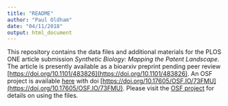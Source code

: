 ```yaml
---
title: "README"
author: "Paul Oldham"
date: "04/11/2018"
output: html_document
---
```


This repository contains the data files and additional materials for the PLOS ONE article submission _Synthetic Biology: Mapping the Patent Landscape_. The article is presently available as a bioarxiv preprint pending peer review [https://doi.org/10.1101/483826](https://doi.org/10.1101/483826). An OSF project is available [here](https://osf.io/73fmu/) with doi [https://doi.org/10.17605/OSF.IO/73FMU](https://doi.org/10.17605/OSF.IO/73FMU). Please visit the [OSF project](https://osf.io/73fmu/) for details on using the files. 
